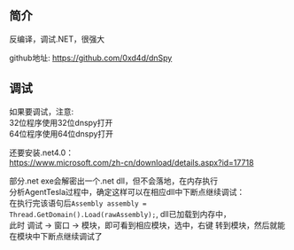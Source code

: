 ## 简介
反编译，调试.NET，很强大  

github地址: https://github.com/0xd4d/dnSpy  


## 调试
如果要调试，注意:  
32位程序使用32位dnspy打开  
64位程序使用64位dnspy打开  

还要安装.net4.0：  
https://www.microsoft.com/zh-cn/download/details.aspx?id=17718  

部分.net exe会解密出一个.net dll，但不会落地，在内存执行  
分析AgentTesla过程中，确定这样可以在相应dll中下断点继续调试：  
在执行完该语句后`Assembly assembly = Thread.GetDomain().Load(rawAssembly);`, dll已加载到内存中，  
此时 调试 -> 窗口 -> 模块，即可看到相应模块，选中，右键 转到模块，然后就能在模块中下断点继续调试了  
